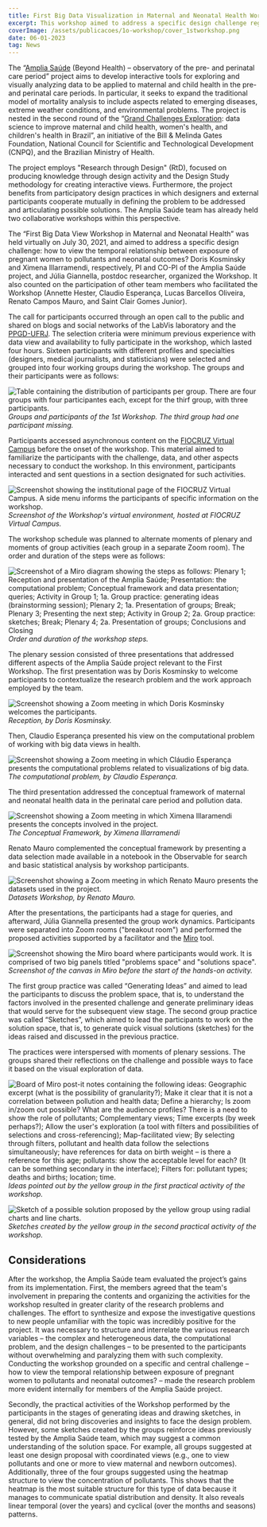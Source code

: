 ```yaml
---
title: First Big Data Visualization in Maternal and Neonatal Health Workshop
excerpt: This workshop aimed to address a specific design challenge regarding how to view the temporal relationship between exposure of pregnant women to pollutants and neonatal outcomes
coverImage: /assets/publicacoes/1o-workshop/cover_1stworkshop.png
date: 06-01-2023
tag: News
---
```


The “[Amplia Saúde](https://bigdata.icict.fiocruz.br/amplia-saude) (Beyond Health) – observatory of the pre- and perinatal care period” project aims to develop interactive tools for exploring and visually analyzing data to be applied to maternal and child health in the pre- and perinatal care periods. In particular, it seeks to expand the traditional model of mortality analysis to include aspects related to emerging diseases, extreme weather conditions, and environmental problems. The project is nested in the second round of the “[Grand Challenges Exploration](https://www.synapse.org/#!Synapse:syn22088071/wiki/603230): data science to improve maternal and child health, women's health, and children's health in Brazil”, an initiative of the Bill & Melinda Gates Foundation, National Council for Scientific and Technological Development (CNPQ), and the Brazilian Ministry of Health.

The project employs "Research through Design" (RtD), focused on producing knowledge through design activity and the Design Study methodology for creating interactive views. Furthermore, the project benefits from participatory design practices in which designers and external participants cooperate mutually in defining the problem to be addressed and articulating possible solutions. The Amplia Saúde team has already held two collaborative workshops within this perspective.

The “First Big Data View Workshop in Maternal and Neonatal Health” was held virtually on July 30, 2021, and aimed to address a specific design challenge: how to view the temporal relationship between exposure of pregnant women to pollutants and neonatal outcomes? Doris Kosminsky and Ximena Illarramendi, respectively, PI and CO-PI of the Amplia Saúde project, and Júlia Giannella, postdoc researcher, organized the Workshop. It also counted on the participation of other team members who facilitated the Workshop (Annette Hester, Claudio Esperança, Lucas Barcellos Oliveira, Renato Campos Mauro, and Saint Clair Gomes Junior).

The call for participants occurred through an open call to the public and shared on blogs and social networks of the LabVis laboratory and the [PPGD-UFRJ](https://ppgd.eba.ufrj.br/). The selection criteria were minimum previous experience with data view and availability to fully participate in the workshop, which lasted four hours. Sixteen participants with different profiles and specialties (designers, medical journalists, and statisticians) were selected and grouped into four working groups during the workshop. The groups and their participants were as follows:

![Table containing the distribution of participants per group. There are four groups with four participantes each, except for the thirf group, with three participants.](/assets/publicacoes/1o-workshop/1Workshop-grupos-participantes-1.png)
_Groups and participants of the 1st Workshop. The third group had one participant missing._

Participants accessed asynchronous content on the [FIOCRUZ Virtual Campus](https://cursos.campusvirtual.fiocruz.br/local/meucampus/courseinfo.php?id=542) before the onset of the workshop. This material aimed to familiarize the participants with the challenge, data, and other aspects necessary to conduct the workshop. In this environment, participants interacted and sent questions in a section designated for such activities.

![Screenshot showing the institutional page of the FIOCRUZ Virtual Campus. A side menu informs the participants of specific information on the workshop.](/assets/publicacoes/1o-workshop/1Workshop-grupos-participantes-1.png)
_Screenshot of the Workshop's virtual environment, hosted at FIOCRUZ Virtual Campus._

The workshop schedule was planned to alternate moments of plenary and moments of group activities (each group in a separate Zoom room). The order and duration of the steps were as follows:

![Screenshot of a Miro diagram showing the steps as follows: Plenary 1; Reception and presentation of the Amplia Saúde; Presentation: the computational problem; Conceptual framework and data presentation; queries; Activity in Group 1; 1a. Group practice: generating ideas (brainstorming session); Plenary 2; 1a. Presentation of groups; Break; Plenary 3; Presenting the next step; Activity in Group 2; 2a. Group practice: sketches; Break; Plenary 4; 2a. Presentation of groups; Conclusions and Closing](/assets/publicacoes/1o-workshop/1Workshop-programacao-1.png)
_Order and duration of the workshop steps._

The plenary session consisted of three presentations that addressed different aspects of the Amplia Saúde project relevant to the First Workshop. The first presentation was by Doris Kosminsky to welcome participants to contextualize the research problem and the work approach employed by the team.

![Screenshot showing a Zoom meeting in which Doris Kosminsky welcomes the participants.](/assets/publicacoes/1o-workshop/1Workshop-boasVindas.png)
_Reception, by Doris Kosminsky._

Then, Claudio Esperança presented his view on the computational problem of working with big data views in health.

![Screenshot showing a Zoom meeting in which Cláudio Esperança presents the computational problems related to visualizations of big data.](/assets/publicacoes/1o-workshop/1Workshop-problemaComputacional.png)
_The computational problem, by Claudio Esperança._

The third presentation addressed the conceptual framework of maternal and neonatal health data in the perinatal care period and pollution data.

![Screenshot showing a Zoom meeting in which Ximena Illaramendi presents the concepts involved in the project.](/assets/publicacoes/1o-workshop/1Workshop-quadroConceitual.png)
_The Conceptual Framework, by Ximena Illarramendi_

Renato Mauro complemented the conceptual framework by presenting a data selection made available in a notebook in the Observable for search and basic statistical analysis by workshop participants.

![Screenshot showing a Zoom meeting in which Renato Mauro presents the datasets used in the project.](/assets/publicacoes/1o-workshop/1Workshop-recorteDados.png)
_Datasets Workshop, by Renato Mauro._

After the presentations, the participants had a stage for queries, and afterward, Júlia Giannella presented the group work dynamics. Participants were separated into Zoom rooms ("breakout room") and performed the proposed activities supported by a facilitator and the [Miro](https://miro.com/app/board/o9J_lTZ9dFU=/) tool.

![Screenshot showing the Miro board where participants would work. It is comprised of two big panels titled "problems space" and "solutions space".](/assets/publicacoes/1o-workshop/1Workshop-Miro.jpg)
_Screenshot of the canvas in Miro before the start of the hands-on activity._

The first group practice was called “Generating Ideas” and aimed to lead the participants to discuss the problem space, that is, to understand the factors involved in the presented challenge and generate preliminary ideas that would serve for the subsequent view stage. The second group practice was called “Sketches”, which aimed to lead the participants to work on the solution space, that is, to generate quick visual solutions (sketches) for the ideas raised and discussed in the previous practice.

The practices were interspersed with moments of plenary sessions. The groups shared their reflections on the challenge and possible ways to face it based on the visual exploration of data.

![Board of Miro post-it notes containing the following ideas: Geographic excerpt (what is the possibility of granularity?); Make it clear that it is not a correlation between pollution and health data; Define a hierarchy; Is zoom in/zoom out possible? What are the audience profiles? There is a need to show the role of pollutants; Complementary views; Time excerpts (by week perhaps?); Allow the user's exploration (a tool with filters and possibilities of selections and cross-referencing); Map-facilitated view; By selecting through filters, pollutant and health data follow the selections simultaneously; have references for data on birth weight – is there a reference for this age; pollutants: show the acceptable level for each? (It can be something secondary in the interface); Filters for: pollutant types; deaths and births; location; time. ](/assets/publicacoes/1o-workshop/1Workshop-grupo-amarelo-espaco-problema_Page_1-scaled.jpg)
_Ideas pointed out by the yellow group in the first practical activity of the workshop._

![Sketch of a possible solution proposed by the yellow group using radial charts and line charts.](/assets/publicacoes/1o-workshop/1Workshop-grupo-amarelo-espaco-solucao_Page_1-scaled.jpg)
_Sketches created by the yellow group in the second practical activity of the workshop._

## Considerations

After the workshop, the Amplia Saúde team evaluated the project’s gains from its implementation. First, the members agreed that the team's involvement in preparing the contents and organizing the activities for the workshop resulted in greater clarity of the research problems and challenges. The effort to synthesize and expose the investigative questions to new people unfamiliar with the topic was incredibly positive for the project. It was necessary to structure and interrelate the various research variables – the complex and heterogeneous data, the computational problem, and the design challenges – to be presented to the participants without overwhelming and paralyzing them with such complexity. Conducting the workshop grounded on a specific and central challenge – how to view the temporal relationship between exposure of pregnant women to pollutants and neonatal outcomes? – made the research problem more evident internally for members of the Amplia Saúde project.

Secondly, the practical activities of the Workshop performed by the participants in the stages of generating ideas and drawing sketches, in general, did not bring discoveries and insights to face the design problem. However, some sketches created by the groups reinforce ideas previously tested by the Amplia Saúde team, which may suggest a common understanding of the solution space. For example, all groups suggested at least one design proposal with coordinated views (e.g., one to view pollutants and one or more to view maternal and newborn outcomes). Additionally, three of the four groups suggested using the heatmap structure to view the concentration of pollutants. This shows that the heatmap is the most suitable structure for this type of data because it manages to communicate spatial distribution and density. It also reveals linear temporal (over the years) and cyclical (over the months and seasons) patterns.
